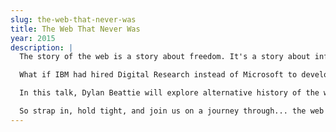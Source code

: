```yaml
---
slug: the-web-that-never-was
title: The Web That Never Was
year: 2015
description: |
  The story of the web is a story about freedom. It's a story about information, breaking down barriers, and creating new ways for people to communicate, collaborate and share their ideas. It’s also a story that has as much do with marketing, money and meetings as it does with research and innovation. It’s a story of mediocre ideas that succeeded where brilliant ideas failed, a story of compromises, rushed deadlines and last-minute decisions. And it could so easily have been very, very different.

  What if IBM had hired Digital Research instead of Microsoft to develop the operating system for their first PC, way back in 1980? What if Marc Andreessen and Jim Clark had gone to work for Nintendo in 1993 and never founded Netscape? What if one of the team at CERN had said 'Tim, won’t it sound a bit silly if everyone spends the next 50 years saying double-you-double-you-double-you all the time'?

  In this talk, Dylan Beattie will explore alternative history of the world wide web - a web with no Microsoft, no Windows, no Firefox, no Google and no JavaScript. A software industry from another timeline, a world of platforms, protocols and programming languages that are unmistakably alien - and yet strangely familiar.

  So strap in, hold tight, and join us on a journey through... the web that never was.
--- 
```

